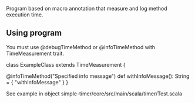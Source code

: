 Program based on macro annotation that measure and log method execution time.

## Using program
You must use @debugTimeMethod or @infoTimeMethod with TimeMeasurement trait.

  class ExampleClass extends TimeMeasurement {

   @infoTimeMethod("Specified info message")
    def withInfoMessage(): String = {
     "withInfoMessage"
    }
  }
  
See example in object simple-timer/core/src/main/scala/timer/Test.scala
